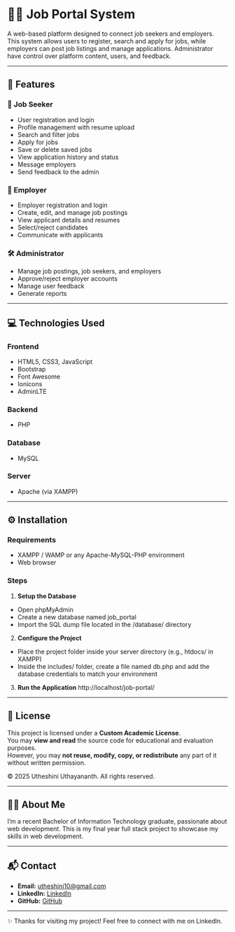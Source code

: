 # 🧑‍💼 Job Portal System

A web-based platform designed to connect job seekers and employers. This system allows users to register, search and apply for jobs, while employers can post job listings and manage applications. Administrator have control over platform content, users, and feedback.

---

## 🚀 Features

### 👤 Job Seeker
- User registration and login
- Profile management with resume upload
- Search and filter jobs
- Apply for jobs
- Save or delete saved jobs
- View application history and status
- Message employers
- Send feedback to the admin

### 🏢 Employer
- Employer registration and login
- Create, edit, and manage job postings
- View applicant details and resumes
- Select/reject candidates
- Communicate with applicants

### 🛠️ Administrator
- Manage job postings, job seekers, and employers
- Approve/reject employer accounts
- Manage user feedback
- Generate reports

---

## 💻 Technologies Used

### Frontend
- HTML5, CSS3, JavaScript
- Bootstrap
- Font Awesome
- Ionicons
- AdminLTE

### Backend
- PHP

### Database
- MySQL

### Server
- Apache (via XAMPP)

---

## ⚙️ Installation

### Requirements
- XAMPP / WAMP or any Apache-MySQL-PHP environment
- Web browser

### Steps

1. **Setup the Database**
- Open phpMyAdmin
- Create a new database named job_portal
- Import the SQL dump file located in the /database/ directory

2. **Configure the Project**
- Place the project folder inside your server directory (e.g., htdocs/ in XAMPP)
- Inside the includes/ folder, create a file named db.php and add the database credentials to match your environment

3. **Run the Application**
http://localhost/job-portal/

---

## 📄 License

This project is licensed under a **Custom Academic License**.  
You may **view and read** the source code for educational and evaluation purposes.  
However, you may **not reuse, modify, copy, or redistribute** any part of it without written permission.

© 2025 Utheshini Uthayananth. All rights reserved.

---

## 🙋‍♀️ About Me

I’m a recent Bachelor of Information Technology graduate, passionate about web development. This is my final year full stack project to showcase my skills in web development.

---

## 📬 Contact

- **Email:** utheshini10@gmail.com  
- **LinkedIn:** [LinkedIn](https://linkedin.com/in/utheshini-uthayananth)  
- **GitHub:**  [GitHub](https://github.com/utheshini)

---
✨ Thanks for visiting my project! Feel free to connect with me on LinkedIn.
